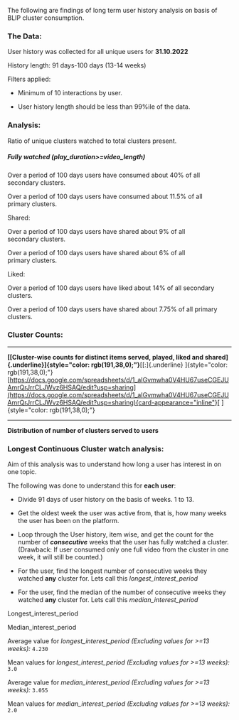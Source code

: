 The following are findings of long term user history analysis on basis
of BLIP cluster consumption.

### The Data:

User history was collected for all unique users for **31.10.2022**

History length: 91 days-100 days (13-14 weeks)

Filters applied:

- Minimum of 10 interactions by user.

- User history length should be less than 99%ile of the data.

### Analysis:

Ratio of unique clusters watched to total clusters present.

##### Fully watched (play_duration\>=video_length)

Over a period of 100 days users have consumed about 40% of all\
secondary clusters.

Over a period of 100 days users have consumed about 11.5% of all\
primary clusters.

Shared:

Over a period of 100 days users have shared about 9% of all\
secondary clusters.

Over a period of 100 days users have shared about 6% of all\
primary clusters.

Liked:

Over a period of 100 days users have liked about 14% of all secondary
clusters.

Over a period of 100 days users have shared about 7.75% of all primary
clusters.

### Cluster Counts:

------------------------------------------------------------------------

**[[Cluster-wise counts for distinct items served, played, liked and
shared]{.underline}]{style="color: rgb(191,38,0);"}**[[:]{.underline}
]{style="color: rgb(191,38,0);"}[https://docs.google.com/spreadsheets/d/1_aIGvmwha0V4HU67useCGEJUAmrQrJrrCLJWvz6HSAQ/edit?usp=sharing](https://docs.google.com/spreadsheets/d/1_aIGvmwha0V4HU67useCGEJUAmrQrJrrCLJWvz6HSAQ/edit?usp=sharing){card-appearance="inline"}[
]{style="color: rgb(191,38,0);"}

------------------------------------------------------------------------

**Distribution of number of clusters served to users**

### **Longest Continuous Cluster watch analysis:**

Aim of this analysis was to understand how long a user has interest in
on one topic.

The following was done to understand this for **each user**:

- Divide 91 days of user history on the basis of weeks. 1 to 13.

- Get the oldest week the user was active from, that is, how many weeks
  the user has been on the platform.

- Loop through the User history, item wise, and get the count for the
  number of ***consecutive*** weeks that the user has fully watched a
  cluster. (Drawback: If user consumed only one full video from the
  cluster in one week, it will still be counted.)

- For the user, find the longest number of consecutive weeks they
  watched **any** cluster for. Lets call this *longest_interest_period*

- For the user, find the median of the number of consecutive weeks they
  watched **any** cluster for. Lets call this *median_interest_period*

Longest_interest_period

Median_interest_period

Average value for *longest_interest_period (Excluding values for \>=13
weeks):* `4.230`

Mean values for *longest_interest_period (Excluding values for \>=13
weeks):* `3.0`

Average value for *median_interest_period (Excluding values for \>=13
weeks):* `3.055`

Mean values for *median_interest_period (Excluding values for \>=13
weeks):* `2.0`
